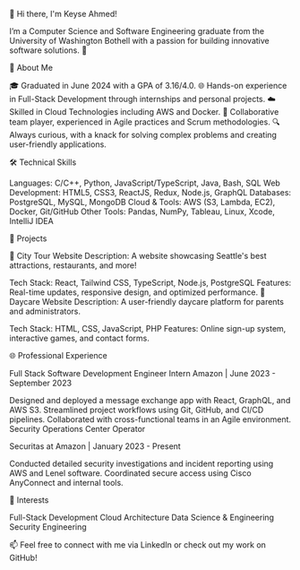 👋 Hi there, I'm Keyse Ahmed!

I’m a Computer Science and Software Engineering graduate from the University of Washington Bothell with a passion for building innovative software solutions. 🚀

🌟 About Me 

🎓 Graduated in June 2024 with a GPA of 3.16/4.0.
🌐 Hands-on experience in Full-Stack Development through internships and personal projects.
☁️ Skilled in Cloud Technologies including AWS and Docker.
🤝 Collaborative team player, experienced in Agile practices and Scrum methodologies.
🔍 Always curious, with a knack for solving complex problems and creating user-friendly applications.

🛠️ Technical Skills

Languages: C/C++, Python, JavaScript/TypeScript, Java, Bash, SQL
Web Development: HTML5, CSS3, ReactJS, Redux, Node.js, GraphQL
Databases: PostgreSQL, MySQL, MongoDB
Cloud & Tools: AWS (S3, Lambda, EC2), Docker, Git/GitHub
Other Tools: Pandas, NumPy, Tableau, Linux, Xcode, IntelliJ IDEA

🚀 Projects

🌆 City Tour Website
Description: A website showcasing Seattle's best attractions, restaurants, and more!

Tech Stack: React, Tailwind CSS, TypeScript, Node.js, PostgreSQL
Features: Real-time updates, responsive design, and optimized performance.
🏫 Daycare Website
Description: A user-friendly daycare platform for parents and administrators.

Tech Stack: HTML, CSS, JavaScript, PHP
Features: Online sign-up system, interactive games, and contact forms.

🌐 Professional Experience

Full Stack Software Development Engineer Intern
Amazon | June 2023 - September 2023

Designed and deployed a message exchange app with React, GraphQL, and AWS S3.
Streamlined project workflows using Git, GitHub, and CI/CD pipelines.
Collaborated with cross-functional teams in an Agile environment.
Security Operations Center Operator

Securitas at Amazon | January 2023 - Present

Conducted detailed security investigations and incident reporting using AWS and Lenel software.
Coordinated secure access using Cisco AnyConnect and internal tools.

🌱 Interests

Full-Stack Development
Cloud Architecture
Data Science & Engineering
Security Engineering

📫 Feel free to connect with me via LinkedIn or check out my work on GitHub!
